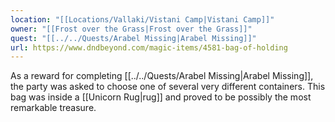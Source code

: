 ```yaml
---
location: "[[Locations/Vallaki/Vistani Camp|Vistani Camp]]"
owner: "[[Frost over the Grass|Frost over the Grass]]"
quest: "[[../../Quests/Arabel Missing|Arabel Missing]]"
url: https://www.dndbeyond.com/magic-items/4581-bag-of-holding
---
```


As a reward for completing [[../../Quests/Arabel Missing|Arabel Missing]], the party was asked to choose one of several very different containers. This bag was inside a [[Unicorn Rug|rug]] and proved to be possibly the most remarkable treasure.
